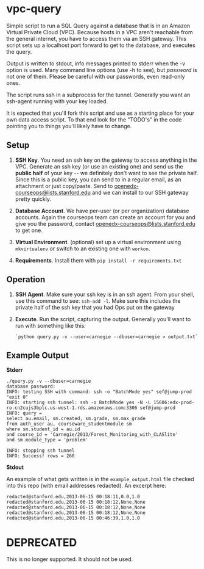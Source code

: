 vpc-query
===============

Simple script to run a SQL Query against a database that is in an Amazon
Virtual Private Cloud (VPC). Because hosts in a VPC aren't reachable
from the general internet, you have to access them via an SSH
gateway. This script sets up a localhost port forward to get to the
database, and executes the query.  

Output is written to stdout, info messages printed to stderr when
the -v option is used.  Many command line options (use -h to see),
but *password* is not one of them.  Please be careful with our
passwords, even read-only ones.

The script runs ssh in a subprocess for the tunnel. Generally you want
an ssh-agent running with your key loaded.

It is expected that you'll fork this script and use as a starting place
for your own data access script.  To that end look for the "TODO's" in
the code pointing you to things you'll likely have to change.


Setup
-----

1. **SSH Key**. You need an ssh key on the gateway to access anything
   in the VPC. Generate an ssh key (or use an existing one) and
   send us the **public half** of your key -- we definitely don't
   want to see the private half.  Since this is a public key, you
   can send to in a regular email, as an attachment or just copy/paste.
   Send to <openedx-courseops@lists.stanford.edu> and we can install
   to our SSH gateway pretty quickly.

2. **Database Account**.  We have per-user (or per organization) 
   database accounts.  Again the courseops team can create
   an account for you and give you the password, contact
   <openedx-courseops@lists.stanford.edu> to get one.

3. **Virtual Environment**. (optional) set up a virtual environment 
   using ``mkvirtualenv`` or switch to an existing one with ``workon``. 

4. **Requirements**.  Install them with ``pip install -r requirements.txt``


Operation
---------

1. **SSH Agent**. Make sure your ssh key is in an ssh agent. From your shell, use this
   command to see: ``ssh-add -l``.  Make sure this includes the private
   half of the ssh key that you had Ops put on the gateway

2. **Execute**. Run the script, capturing the output.  Generally
   you'll want to run with something like this:

       `python query.py -v --user=carnegie --dbuser=carnegie > output.txt`



Example Output
-------------------

**Stderr**

    ./query.py -v --dbuser=carnegie
    database password: 
    INFO: testing SSH with command: ssh -o "BatchMode yes" sef@jump-prod "exit 0"
    INFO: starting ssh tunnel: ssh -o BatchMode yes -N -L 15606:edx-prod-ro.cn2cujs3bplc.us-west-1.rds.amazonaws.com:3306 sef@jump-prod
    INFO: query = 
    select au.email, sm.created, sm.grade, sm.max_grade
    from auth_user au, courseware_studentmodule sm
    where sm.student_id = au.id
    and course_id = 'Carnegie/2013/Forest_Monitoring_with_CLASlite'
    and sm.module_type = 'problem'

    INFO: stopping ssh tunnel
    INFO: Success! rows = 260

**Stdout**

An example of what gets written is in the `example_output.html`
file checked into this repo (with email addresses redacted).  An
excerpt here:

    redacted@stanford.edu,2013-06-15 00:18:11,0.0,1.0
    redacted@stanford.edu,2013-06-15 00:18:12,None,None
    redacted@stanford.edu,2013-06-15 00:18:12,None,None
    redacted@stanford.edu,2013-06-15 00:18:12,None,None
    redacted@stanford.edu,2013-06-15 00:46:39,1.0,1.0


DEPRECATED
==========

This is no longer supported. It should not be used.
